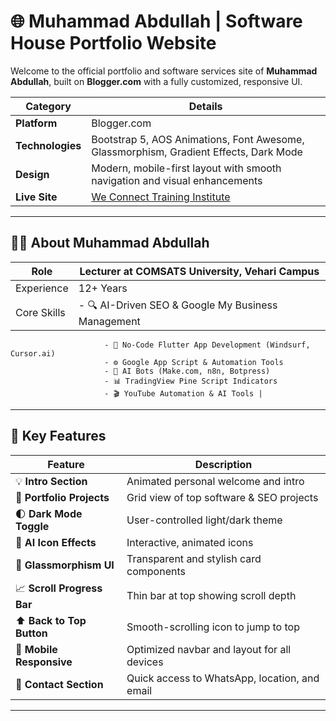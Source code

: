 # 🌐 Muhammad Abdullah | Software House Portfolio Website

Welcome to the official portfolio and software services site of **Muhammad Abdullah**, built on **Blogger.com** with a fully customized, responsive UI.

| Category        | Details                                                                                   |
|----------------|--------------------------------------------------------------------------------------------|
| **Platform**    | Blogger.com                                                                                |
| **Technologies**| Bootstrap 5, AOS Animations, Font Awesome, Glassmorphism, Gradient Effects, Dark Mode     |
| **Design**      | Modern, mobile-first layout with smooth navigation and visual enhancements                |
| **Live Site**   | [We Connect Training Institute](https://weconnectvehari.blogspot.com/)                   |

---

## 👨‍💼 About Muhammad Abdullah

| Role                   | Lecturer at COMSATS University, Vehari Campus                                      |
|------------------------|-------------------------------------------------------------------------------------|
| Experience             | 12+ Years                                                                           |
| Core Skills            | - 🔍 AI-Driven SEO & Google My Business Management  
                         - 📱 No-Code Flutter App Development (Windsurf, Cursor.ai)  
                         - ⚙️ Google App Script & Automation Tools  
                         - 🤖 AI Bots (Make.com, n8n, Botpress)  
                         - 📊 TradingView Pine Script Indicators  
                         - 🎬 YouTube Automation & AI Tools |

---

## 🚀 Key Features

| Feature                        | Description                                                                 |
|-------------------------------|-----------------------------------------------------------------------------|
| 💡 **Intro Section**          | Animated personal welcome and intro                                         |
| 🧩 **Portfolio Projects**     | Grid view of top software & SEO projects                                   |
| 🌓 **Dark Mode Toggle**       | User-controlled light/dark theme                                           |
| 🧠 **AI Icon Effects**        | Interactive, animated icons                                                |
| 🧼 **Glassmorphism UI**       | Transparent and stylish card components                                    |
| 📈 **Scroll Progress Bar**    | Thin bar at top showing scroll depth                                       |
| ⬆️ **Back to Top Button**     | Smooth-scrolling icon to jump to top                                       |
| 📲 **Mobile Responsive**      | Optimized navbar and layout for all devices                                |
| 📧 **Contact Section**        | Quick access to WhatsApp, location, and email                              |

---

